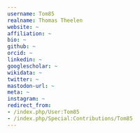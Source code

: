 ```yaml
---
username: Tom85
realname: Thomas Theelen
website: ~
affiliation: ~
bio: ~
github: ~
orcid: ~
linkedin: ~
googlescholar: ~
wikidata: ~
twitter: ~
mastodon-url: ~
meta: ~
instagram: ~
redirect_from:
- /index.php/User:Tom85
- /index.php/Special:Contributions/Tom85
---
```

